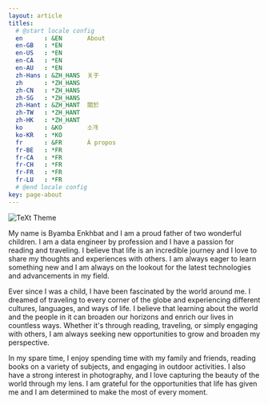 ```yaml
---
layout: article
titles:
  # @start locale config
  en      : &EN       About
  en-GB   : *EN
  en-US   : *EN
  en-CA   : *EN
  en-AU   : *EN
  zh-Hans : &ZH_HANS  关于
  zh      : *ZH_HANS
  zh-CN   : *ZH_HANS
  zh-SG   : *ZH_HANS
  zh-Hant : &ZH_HANT  關於
  zh-TW   : *ZH_HANT
  zh-HK   : *ZH_HANT
  ko      : &KO       소개
  ko-KR   : *KO
  fr      : &FR       À propos
  fr-BE   : *FR
  fr-CA   : *FR
  fr-CH   : *FR
  fr-FR   : *FR
  fr-LU   : *FR
  # @end locale config
key: page-about
---
```


![TeXt Theme](https://storage.googleapis.com/twittersheet-275317/cdc_dataset_de_interview/teeg.jpg)

My name is Byamba Enkhbat and I am a proud father of two wonderful children. I am a data engineer by profession and I have a passion for reading and traveling. I believe that life is an incredible journey and I love to share my thoughts and experiences with others. I am always eager to learn something new and I am always on the lookout for the latest technologies and advancements in my field.

Ever since I was a child, I have been fascinated by the world around me. I dreamed of traveling to every corner of the globe and experiencing different cultures, languages, and ways of life. I believe that learning about the world and the people in it can broaden our horizons and enrich our lives in countless ways. Whether it's through reading, traveling, or simply engaging with others, I am always seeking new opportunities to grow and broaden my perspective.

In my spare time, I enjoy spending time with my family and friends, reading books on a variety of subjects, and engaging in outdoor activities. I also have a strong interest in photography, and I love capturing the beauty of the world through my lens. I am grateful for the opportunities that life has given me and I am determined to make the most of every moment.